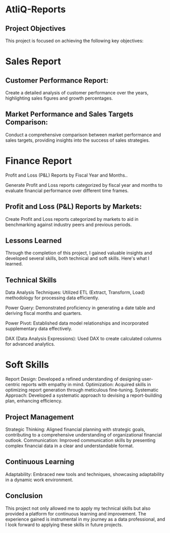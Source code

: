 # AtliQ-Reports
## Project Objectives
This project is focused on achieving the following key objectives:

# Sales Report
## Customer Performance Report:

Create a detailed analysis of customer performance over the years, highlighting sales figures and growth percentages.
## Market Performance and Sales Targets Comparison:

Conduct a comprehensive comparison between market performance and sales targets, providing insights into the success of sales strategies.
# Finance Report
Profit and Loss (P&L) Reports by Fiscal Year and Months..

Generate Profit and Loss reports categorized by fiscal year and months to evaluate financial performance over different time frames.
## Profit and Loss (P&L) Reports by Markets:

Create Profit and Loss reports categorized by markets to aid in benchmarking against industry peers and previous periods.
## Lessons Learned
Through the completion of this project, I gained valuable insights and developed several skills, both technical and soft skills. Here's what I learned.

## Technical Skills
Data Analysis Techniques: Utilized ETL (Extract, Transform, Load) methodology for processing data efficiently.

Power Query: Demonstrated proficiency in generating a date table and deriving fiscal months and quarters.

Power Pivot: Established data model relationships and incorporated supplementary data effectively.

DAX (Data Analysis Expressions): Used DAX to create calculated columns for advanced analytics.

# Soft Skills
Report Design: Developed a refined understanding of designing user-centric reports with empathy in mind.
Optimization: Acquired skills in optimizing report generation through meticulous fine-tuning.
Systematic Approach: Developed a systematic approach to devising a report-building plan, enhancing efficiency.
## Project Management
Strategic Thinking: Aligned financial planning with strategic goals, contributing to a comprehensive understanding of organizational financial outlook.
Communication: Improved communication skills by presenting complex financial data in a clear and understandable format.
## Continuous Learning
Adaptability: Embraced new tools and techniques, showcasing adaptability in a dynamic work environment.
## Conclusion
This project not only allowed me to apply my technical skills but also provided a platform for continuous learning and improvement. The experience gained is instrumental in my journey as a data professional, and I look forward to applying these skills in future projects.
